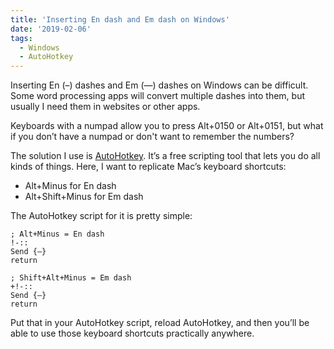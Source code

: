 ```yaml
---
title: 'Inserting En dash and Em dash on Windows'
date: '2019-02-06'
tags:
  - Windows
  - AutoHotkey
---
```


Inserting En (–) dashes and Em (—) dashes on Windows can be difficult. Some word processing apps
will convert multiple dashes into them, but usually I need them in websites or other apps.

Keyboards with a numpad allow you to press Alt+0150 or Alt+0151, but what if you don’t
have a numpad or don't want to remember the numbers?

The solution I use is [AutoHotkey](https://www.autohotkey.com/). It’s a free scripting tool that
lets you do all kinds of things. Here, I want to replicate Mac’s keyboard shortcuts:

- Alt+Minus for En dash
- Alt+Shift+Minus for Em dash

The AutoHotkey script for it is pretty simple:

```autohotkey
; Alt+Minus = En dash
!-:: 
Send {–}
return

; Shift+Alt+Minus = Em dash
+!-::
Send {—}
return
```

Put that in your AutoHotkey script, reload AutoHotkey, and then you’ll be able to use
those keyboard shortcuts practically anywhere.